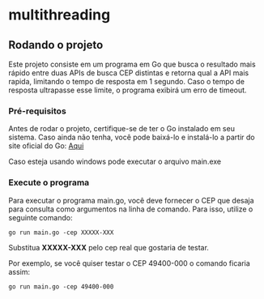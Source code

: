 # multithreading

## Rodando o projeto

Este projeto consiste em um programa em Go que busca o resultado mais rápido entre duas APIs de busca CEP distintas e retorna qual a API mais rapida, limitando o tempo de resposta em 1 segundo. Caso o tempo de resposta ultrapasse esse limite, o programa exibirá um erro de timeout.

### Pré-requisitos

Antes de rodar o projeto, certifique-se de ter o Go instalado em seu sistema. Caso ainda não tenha, você pode baixá-lo e instalá-lo a partir do site oficial do Go: [Aqui](https://golang.org/)

Caso esteja usando windows pode executar o arquivo main.exe


### Execute o programa

Para executar o programa main.go, você deve fornecer o CEP que desaja para consulta como argumentos na linha de comando. Para isso, utilize o seguinte comando:

```
go run main.go -cep XXXXX-XXX
```

Substitua **XXXXX-XXX** pelo cep real que gostaria de testar.

Por exemplo, se você quiser testar o CEP 49400-000 o comando ficaria assim:

```
go run main.go -cep 49400-000
```